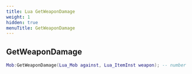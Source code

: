 ```yaml
---
title: Lua GetWeaponDamage
weight: 1
hidden: true
menuTitle: GetWeaponDamage
---
```

## GetWeaponDamage
```lua
Mob:GetWeaponDamage(Lua_Mob against, Lua_ItemInst weapon); -- number
```